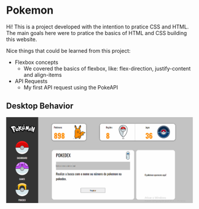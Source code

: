 # Pokemon

Hi! This is a project developed with the intention to pratice CSS and HTML.
The main goals here were to pratice the basics of HTML and CSS building this website.

Nice things that could be learned from this project:

-   Flexbox concepts
    -   We covered the basics of flexbox, like: flex-direction, justify-content and align-items
-   API Requests
    -   My first API request using the PokeAPI

## [](https://github.com/pmenta/Pokemon-Dashboard/blob/master/final/desktop.gif?raw=true)Desktop Behavior

[![enter image description here](https://github.com/pmenta/Pokemon-Dashboard/blob/master/final/desktop.gif?raw=true)](https://github.com/pmenta/Pokemon-Dashboard/blob/master/final/desktop.gif?raw=true)
